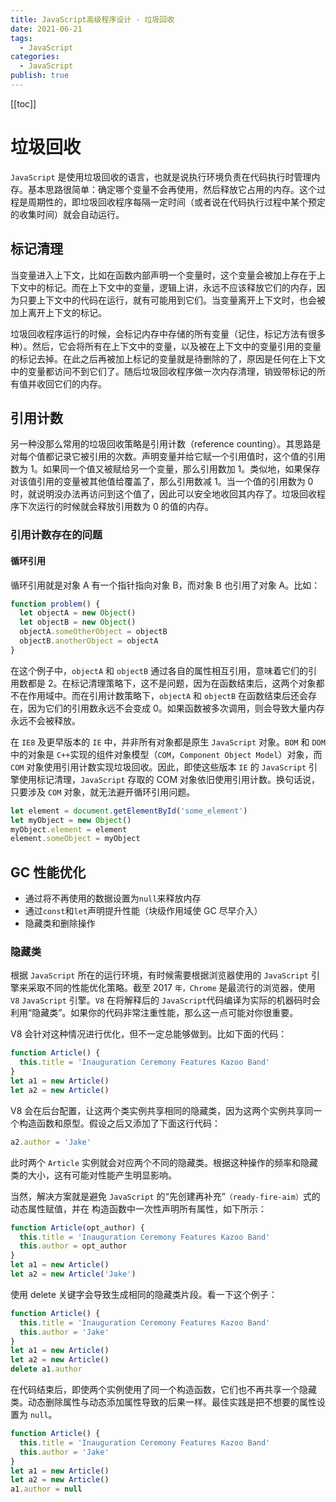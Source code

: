 ```yaml
---
title: JavaScript高级程序设计 - 垃圾回收
date: 2021-06-21
tags:
  - JavaScript
categories:
  - JavaScript
publish: true
---
```


[[toc]]

# 垃圾回收

`JavaScript` 是使用垃圾回收的语言，也就是说执行环境负责在代码执行时管理内存。基本思路很简单：确定哪个变量不会再使用，然后释放它占用的内存。这个过程是周期性的，即垃圾回收程序每隔一定时间（或者说在代码执行过程中某个预定的收集时间）就会自动运行。

## 标记清理

当变量进入上下文，比如在函数内部声明一个变量时，这个变量会被加上存在于上下文中的标记。而在上下文中的变量，逻辑上讲，永远不应该释放它们的内存，因为只要上下文中的代码在运行，就有可能用到它们。当变量离开上下文时，也会被加上离开上下文的标记。

垃圾回收程序运行的时候，会标记内存中存储的所有变量（记住，标记方法有很多种）。然后，它会将所有在上下文中的变量，以及被在上下文中的变量引用的变量的标记去掉。在此之后再被加上标记的变量就是待删除的了，原因是任何在上下文中的变量都访问不到它们了。随后垃圾回收程序做一次内存清理，销毁带标记的所有值并收回它们的内存。

## 引用计数

另一种没那么常用的垃圾回收策略是引用计数（reference counting）。其思路是对每个值都记录它被引用的次数。声明变量并给它赋一个引用值时，这个值的引用数为 1。如果同一个值又被赋给另一个变量，那么引用数加 1。类似地，如果保存对该值引用的变量被其他值给覆盖了，那么引用数减 1。当一个值的引用数为 0 时，就说明没办法再访问到这个值了，因此可以安全地收回其内存了。垃圾回收程序下次运行的时候就会释放引用数为 0 的值的内存。

### 引用计数存在的问题

#### 循环引用

循环引用就是对象 A 有一个指针指向对象 B，而对象 B 也引用了对象 A。比如：

```js
function problem() {
  let objectA = new Object()
  let objectB = new Object()
  objectA.someOtherObject = objectB
  objectB.anotherObject = objectA
}
```

在这个例子中，`objectA` 和 `objectB` 通过各自的属性相互引用，意味着它们的引用数都是 2。在标记清理策略下，这不是问题，因为在函数结束后，这两个对象都不在作用域中。而在引用计数策略下，`objectA` 和 `objectB` 在函数结束后还会存在，因为它们的引用数永远不会变成 0。如果函数被多次调用，则会导致大量内存永远不会被释放。

在 `IE8` 及更早版本的 `IE` 中，并非所有对象都是原生 `JavaScript` 对象。`BOM` 和 `DOM`中的对象是 `C++`实现的组件对象模型（`COM`，`Component Object Model`）对象，而 `COM` 对象使用引用计数实现垃圾回收。因此，即使这些版本 `IE` 的 `JavaScript` 引擎使用标记清理，`JavaScript` 存取的 COM 对象依旧使用引用计数。换句话说，只要涉及 `COM` 对象，就无法避开循环引用问题。

```js
let element = document.getElementById('some_element')
let myObject = new Object()
myObject.element = element
element.someObject = myObject
```

## GC 性能优化

- 通过将不再使用的数据设置为`null`来释放内存
- 通过`const`和`let`声明提升性能（块级作用域使 GC 尽早介入）
- 隐藏类和删除操作

### 隐藏类

根据 `JavaScript` 所在的运行环境，有时候需要根据浏览器使用的 `JavaScript` 引擎来采取不同的性能优化策略。截至 2017 `年，Chrome` 是最流行的浏览器，使用 `V8` `JavaScript` 引擎。`V8` 在将解释后的 `JavaScript`代码编译为实际的机器码时会利用“隐藏类”。如果你的代码非常注重性能，那么这一点可能对你很重要。

V8 会针对这种情况进行优化，但不一定总能够做到。比如下面的代码：

```js
function Article() {
  this.title = 'Inauguration Ceremony Features Kazoo Band'
}
let a1 = new Article()
let a2 = new Article()
```

V8 会在后台配置，让这两个类实例共享相同的隐藏类，因为这两个实例共享同一个构造函数和原型。假设之后又添加了下面这行代码：

```js
a2.author = 'Jake'
```

此时两个 `Article` 实例就会对应两个不同的隐藏类。根据这种操作的频率和隐藏类的大小，这有可能对性能产生明显影响。

当然，解决方案就是避免 `JavaScript` 的“先创建再补充”`（ready-fire-aim）`式的动态属性赋值，并在
构造函数中一次性声明所有属性，如下所示：

```js
function Article(opt_author) {
  this.title = 'Inauguration Ceremony Features Kazoo Band'
  this.author = opt_author
}
let a1 = new Article()
let a2 = new Article('Jake')
```

使用 delete 关键字会导致生成相同的隐藏类片段。看一下这个例子：

```js
function Article() {
  this.title = 'Inauguration Ceremony Features Kazoo Band'
  this.author = 'Jake'
}
let a1 = new Article()
let a2 = new Article()
delete a1.author
```

在代码结束后，即使两个实例使用了同一个构造函数，它们也不再共享一个隐藏类。动态删除属性与动态添加属性导致的后果一样。最佳实践是把不想要的属性设置为 `null`。

```js
function Article() {
  this.title = 'Inauguration Ceremony Features Kazoo Band'
  this.author = 'Jake'
}
let a1 = new Article()
let a2 = new Article()
a1.author = null
```
